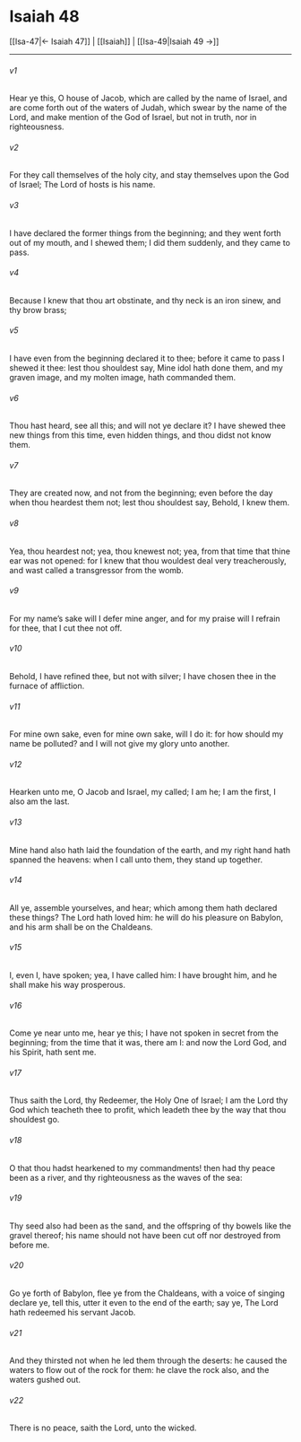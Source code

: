 # Isaiah 48

[[Isa-47|← Isaiah 47]] | [[Isaiah]] | [[Isa-49|Isaiah 49 →]]
***

###### v1
Hear ye this, O house of Jacob, which are called by the name of Israel, and are come forth out of the waters of Judah, which swear by the name of the Lord, and make mention of the God of Israel, but not in truth, nor in righteousness.
###### v2
For they call themselves of the holy city, and stay themselves upon the God of Israel; The Lord of hosts is his name.
###### v3
I have declared the former things from the beginning; and they went forth out of my mouth, and I shewed them; I did them suddenly, and they came to pass.
###### v4
Because I knew that thou art obstinate, and thy neck is an iron sinew, and thy brow brass;
###### v5
I have even from the beginning declared it to thee; before it came to pass I shewed it thee: lest thou shouldest say, Mine idol hath done them, and my graven image, and my molten image, hath commanded them.
###### v6
Thou hast heard, see all this; and will not ye declare it? I have shewed thee new things from this time, even hidden things, and thou didst not know them.
###### v7
They are created now, and not from the beginning; even before the day when thou heardest them not; lest thou shouldest say, Behold, I knew them.
###### v8
Yea, thou heardest not; yea, thou knewest not; yea, from that time that thine ear was not opened: for I knew that thou wouldest deal very treacherously, and wast called a transgressor from the womb.
###### v9
For my name’s sake will I defer mine anger, and for my praise will I refrain for thee, that I cut thee not off.
###### v10
Behold, I have refined thee, but not with silver; I have chosen thee in the furnace of affliction.
###### v11
For mine own sake, even for mine own sake, will I do it: for how should my name be polluted? and I will not give my glory unto another.
###### v12
Hearken unto me, O Jacob and Israel, my called; I am he; I am the first, I also am the last.
###### v13
Mine hand also hath laid the foundation of the earth, and my right hand hath spanned the heavens: when I call unto them, they stand up together.
###### v14
All ye, assemble yourselves, and hear; which among them hath declared these things? The Lord hath loved him: he will do his pleasure on Babylon, and his arm shall be on the Chaldeans.
###### v15
I, even I, have spoken; yea, I have called him: I have brought him, and he shall make his way prosperous.
###### v16
Come ye near unto me, hear ye this; I have not spoken in secret from the beginning; from the time that it was, there am I: and now the Lord God, and his Spirit, hath sent me.
###### v17
Thus saith the Lord, thy Redeemer, the Holy One of Israel; I am the Lord thy God which teacheth thee to profit, which leadeth thee by the way that thou shouldest go.
###### v18
O that thou hadst hearkened to my commandments! then had thy peace been as a river, and thy righteousness as the waves of the sea:
###### v19
Thy seed also had been as the sand, and the offspring of thy bowels like the gravel thereof; his name should not have been cut off nor destroyed from before me.
###### v20
Go ye forth of Babylon, flee ye from the Chaldeans, with a voice of singing declare ye, tell this, utter it even to the end of the earth; say ye, The Lord hath redeemed his servant Jacob.
###### v21
And they thirsted not when he led them through the deserts: he caused the waters to flow out of the rock for them: he clave the rock also, and the waters gushed out.
###### v22
There is no peace, saith the Lord, unto the wicked. 
